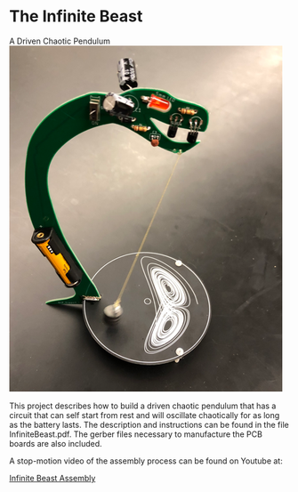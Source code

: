 # The Infinite Beast
A Driven Chaotic Pendulum 
![Assembled Device](/AssembledDevice.png)

This project describes how to build a driven chaotic pendulum that has a circuit that can self start from rest and will oscillate chaotically for as long as the battery lasts. The description and instructions can be found in the file InfiniteBeast.pdf. The gerber files necessary to manufacture the PCB boards are also included.

A stop-motion video of the assembly process can be found on Youtube at:

<a href="https://youtu.be/iF6rt5-GtZA">Infinite Beast Assembly</a>

